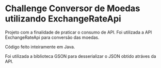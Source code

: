 # Challenge Conversor de Moedas utilizando ExchangeRateApi

Projeto com a finalidade de praticar o consumo de API. Foi utilizada a API ExchangeRateApi para conversão das moedas.

Código feito inteiramente em Java.

Foi utilizada a biblioteca GSON para desserializar o JSON obtido atráves da API.

